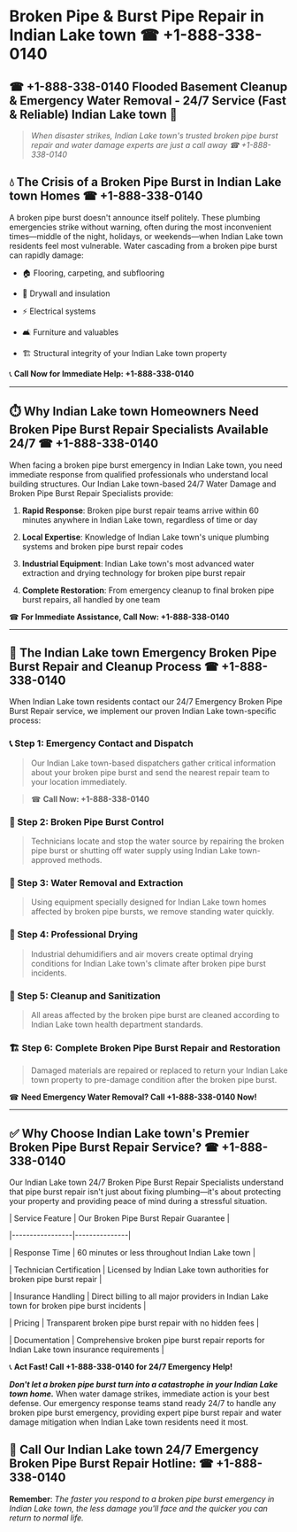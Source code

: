 # Broken Pipe & Burst Pipe Repair in Indian Lake town ☎ +1-888-338-0140  
## ☎ +1-888-338-0140 Flooded Basement Cleanup & Emergency Water Removal - 24/7 Service (Fast & Reliable) Indian Lake town 🚨  

> *When disaster strikes, Indian Lake town's trusted broken pipe burst repair and water damage experts are just a call away ☎ +1-888-338-0140*  

## 💧 The Crisis of a Broken Pipe Burst in Indian Lake town Homes ☎ +1-888-338-0140  

A broken pipe burst doesn't announce itself politely. These plumbing emergencies strike without warning, often during the most inconvenient times—middle of the night, holidays, or weekends—when Indian Lake town residents feel most vulnerable. Water cascading from a broken pipe burst can rapidly damage:  

* 🏠 Flooring, carpeting, and subflooring  
* 🧱 Drywall and insulation  
* ⚡ Electrical systems  
* 🛋️ Furniture and valuables  
* 🏗️ Structural integrity of your Indian Lake town property  

📞 **Call Now for Immediate Help: +1-888-338-0140**  

---  

## ⏱️ Why Indian Lake town Homeowners Need Broken Pipe Burst Repair Specialists Available 24/7 ☎ +1-888-338-0140  

When facing a broken pipe burst emergency in Indian Lake town, you need immediate response from qualified professionals who understand local building structures. Our Indian Lake town-based 24/7 Water Damage and Broken Pipe Burst Repair Specialists provide:  

1. **Rapid Response**: Broken pipe burst repair teams arrive within 60 minutes anywhere in Indian Lake town, regardless of time or day  
2. **Local Expertise**: Knowledge of Indian Lake town's unique plumbing systems and broken pipe burst repair codes  
3. **Industrial Equipment**: Indian Lake town's most advanced water extraction and drying technology for broken pipe burst repair  
4. **Complete Restoration**: From emergency cleanup to final broken pipe burst repairs, all handled by one team  

☎ **For Immediate Assistance, Call Now: +1-888-338-0140**  

---  

## 🔧 The Indian Lake town Emergency Broken Pipe Burst Repair and Cleanup Process ☎ +1-888-338-0140  

When Indian Lake town residents contact our 24/7 Emergency Broken Pipe Burst Repair service, we implement our proven Indian Lake town-specific process:  

### 📞 Step 1: Emergency Contact and Dispatch  
> Our Indian Lake town-based dispatchers gather critical information about your broken pipe burst and send the nearest repair team to your location immediately.  
> ☎ **Call Now: +1-888-338-0140**  

### 🚿 Step 2: Broken Pipe Burst Control  
> Technicians locate and stop the water source by repairing the broken pipe burst or shutting off water supply using Indian Lake town-approved methods.  

### 🌊 Step 3: Water Removal and Extraction  
> Using equipment specially designed for Indian Lake town homes affected by broken pipe bursts, we remove standing water quickly.  

### 💨 Step 4: Professional Drying  
> Industrial dehumidifiers and air movers create optimal drying conditions for Indian Lake town's climate after broken pipe burst incidents.  

### 🧼 Step 5: Cleanup and Sanitization  
> All areas affected by the broken pipe burst are cleaned according to Indian Lake town health department standards.  

### 🏗️ Step 6: Complete Broken Pipe Burst Repair and Restoration  
> Damaged materials are repaired or replaced to return your Indian Lake town property to pre-damage condition after the broken pipe burst.  

☎ **Need Emergency Water Removal? Call +1-888-338-0140 Now!**  

---  

## ✅ Why Choose Indian Lake town's Premier Broken Pipe Burst Repair Service? ☎ +1-888-338-0140  

Our Indian Lake town 24/7 Broken Pipe Burst Repair Specialists understand that pipe burst repair isn't just about fixing plumbing—it's about protecting your property and providing peace of mind during a stressful situation.  

| Service Feature | Our Broken Pipe Burst Repair Guarantee |  
|-----------------|---------------|  
| Response Time | 60 minutes or less throughout Indian Lake town |  
| Technician Certification | Licensed by Indian Lake town authorities for broken pipe burst repair |  
| Insurance Handling | Direct billing to all major providers in Indian Lake town for broken pipe burst incidents |  
| Pricing | Transparent broken pipe burst repair with no hidden fees |  
| Documentation | Comprehensive broken pipe burst repair reports for Indian Lake town insurance requirements |  

📞 **Act Fast! Call +1-888-338-0140 for 24/7 Emergency Help!**  

***Don't let a broken pipe burst turn into a catastrophe in your Indian Lake town home.*** When water damage strikes, immediate action is your best defense. Our emergency response teams stand ready 24/7 to handle any broken pipe burst emergency, providing expert pipe burst repair and water damage mitigation when Indian Lake town residents need it most.  

## 📱 Call Our Indian Lake town 24/7 Emergency Broken Pipe Burst Repair Hotline: ☎ +1-888-338-0140  

**Remember**: *The faster you respond to a broken pipe burst emergency in Indian Lake town, the less damage you'll face and the quicker you can return to normal life.*